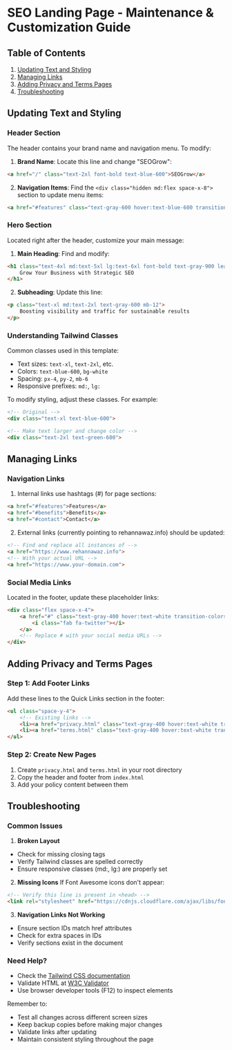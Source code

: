 # SEO Landing Page - Maintenance & Customization Guide

## Table of Contents
1. [Updating Text and Styling](#updating-text-and-styling)
2. [Managing Links](#managing-links)
3. [Adding Privacy and Terms Pages](#adding-privacy-and-terms-pages)
4. [Troubleshooting](#troubleshooting)

## Updating Text and Styling

### Header Section
The header contains your brand name and navigation menu. To modify:

1. **Brand Name**: Locate this line and change "SEOGrow":
```html
<a href="/" class="text-2xl font-bold text-blue-600">SEOGrow</a>
```

2. **Navigation Items**: Find the `<div class="hidden md:flex space-x-8">` section to update menu items:
```html
<a href="#features" class="text-gray-600 hover:text-blue-600 transition-colors duration-300">Features</a>
```

### Hero Section
Located right after the header, customize your main message:

1. **Main Heading**: Find and modify:
```html
<h1 class="text-4xl md:text-5xl lg:text-6xl font-bold text-gray-900 leading-tight mb-6">
    Grow Your Business with Strategic SEO
</h1>
```

2. **Subheading**: Update this line:
```html
<p class="text-xl md:text-2xl text-gray-600 mb-12">
    Boosting visibility and traffic for sustainable results
</p>
```

### Understanding Tailwind Classes
Common classes used in this template:

- Text sizes: `text-xl`, `text-2xl`, etc.
- Colors: `text-blue-600`, `bg-white`
- Spacing: `px-4`, `py-2`, `mb-6`
- Responsive prefixes: `md:`, `lg:`

To modify styling, adjust these classes. For example:
```html
<!-- Original -->
<div class="text-xl text-blue-600">

<!-- Make text larger and change color -->
<div class="text-2xl text-green-600">
```

## Managing Links

### Navigation Links
1. Internal links use hashtags (#) for page sections:
```html
<a href="#features">Features</a>
<a href="#benefits">Benefits</a>
<a href="#contact">Contact</a>
```

2. External links (currently pointing to rehannawaz.info) should be updated:
```html
<!-- Find and replace all instances of -->
<a href="https://www.rehannawaz.info">
<!-- With your actual URL -->
<a href="https://www.your-domain.com">
```

### Social Media Links
Located in the footer, update these placeholder links:
```html
<div class="flex space-x-4">
    <a href="#" class="text-gray-400 hover:text-white transition-colors duration-300">
        <i class="fab fa-twitter"></i>
    </a>
    <!-- Replace # with your social media URLs -->
</div>
```

## Adding Privacy and Terms Pages

### Step 1: Add Footer Links
Add these lines to the Quick Links section in the footer:
```html
<ul class="space-y-4">
    <!-- Existing links -->
    <li><a href="privacy.html" class="text-gray-400 hover:text-white transition-colors duration-300">Privacy Policy</a></li>
    <li><a href="terms.html" class="text-gray-400 hover:text-white transition-colors duration-300">Terms of Service</a></li>
</ul>
```

### Step 2: Create New Pages
1. Create `privacy.html` and `terms.html` in your root directory
2. Copy the header and footer from `index.html`
3. Add your policy content between them

## Troubleshooting

### Common Issues

1. **Broken Layout**
- Check for missing closing tags
- Verify Tailwind classes are spelled correctly
- Ensure responsive classes (md:, lg:) are properly set

2. **Missing Icons**
If Font Awesome icons don't appear:
```html
<!-- Verify this line is present in <head> -->
<link rel="stylesheet" href="https://cdnjs.cloudflare.com/ajax/libs/font-awesome/6.0.0/css/all.min.css">
```

3. **Navigation Links Not Working**
- Ensure section IDs match href attributes
- Check for extra spaces in IDs
- Verify sections exist in the document

### Need Help?
- Check the [Tailwind CSS documentation](https://tailwindcss.com/docs)
- Validate HTML at [W3C Validator](https://validator.w3.org/)
- Use browser developer tools (F12) to inspect elements

Remember to:
- Test all changes across different screen sizes
- Keep backup copies before making major changes
- Validate links after updating
- Maintain consistent styling throughout the page